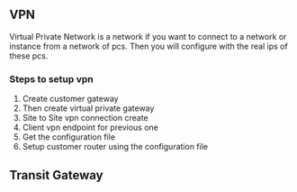 ## VPN
Virtual Private Network is a network if you want to connect to a network or instance from a network of pcs. Then you will configure with the real ips of these pcs.

### Steps to setup vpn
1. Create customer gateway
2. Then create virtual private gateway
3. Site to Site vpn connection create
4. Client vpn endpoint for previous one
5. Get the configuration file
6. Setup customer router using the configuration file

## Transit Gateway
